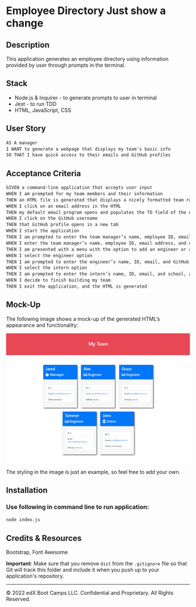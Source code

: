# Employee Directory Just show a change

## Description

This application generates an employee directory using information provided by user through prompts in the terminal.

## Stack
- Node.js & Inquirer - to generate prompts to user in terminal
- Jest - to run TDD
- HTML, JavaScript, CSS

## User Story

```md
AS A manager
I WANT to generate a webpage that displays my team's basic info
SO THAT I have quick access to their emails and GitHub profiles
```

## Acceptance Criteria

```md
GIVEN a command-line application that accepts user input
WHEN I am prompted for my team members and their information
THEN an HTML file is generated that displays a nicely formatted team roster based on user input
WHEN I click on an email address in the HTML
THEN my default email program opens and populates the TO field of the email with the address
WHEN I click on the GitHub username
THEN that GitHub profile opens in a new tab
WHEN I start the application
THEN I am prompted to enter the team manager’s name, employee ID, email address, and office number
WHEN I enter the team manager’s name, employee ID, email address, and office number
THEN I am presented with a menu with the option to add an engineer or an intern or to finish building my team
WHEN I select the engineer option
THEN I am prompted to enter the engineer’s name, ID, email, and GitHub username, and I am taken back to the menu
WHEN I select the intern option
THEN I am prompted to enter the intern’s name, ID, email, and school, and I am taken back to the menu
WHEN I decide to finish building my team
THEN I exit the application, and the HTML is generated
```

## Mock-Up

The following image shows a mock-up of the generated HTML’s appearance and functionality:

![HTML webpage titled “My Team” features five boxes listing employee names, titles, and other key info.](./assets/10-object-oriented-programming-homework-demo.png)

The styling in the image is just an example, so feel free to add your own.

## Installation

### Use following in command line to run application:

```bash
node index.js
```
## Credits & Resources

Bootstrap, Font Awesome

**Important**: Make sure that you remove `dist` from the `.gitignore` file so that Git will track this folder and include it when you push up to your application's repository.

---
© 2022 edX Boot Camps LLC. Confidential and Proprietary. All Rights Reserved.
